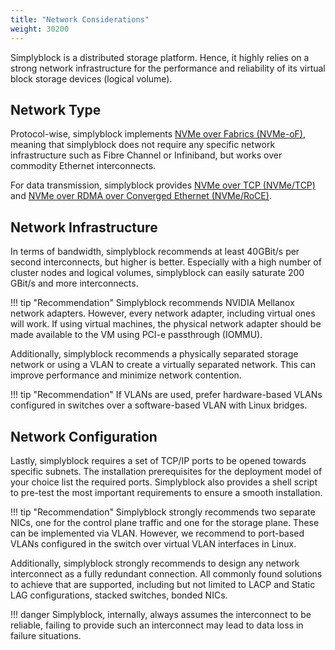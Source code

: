 ```yaml
---
title: "Network Considerations"
weight: 30200
---
```


Simplyblock is a distributed storage platform. Hence, it highly relies on a strong network infrastructure for the
performance and reliability of its virtual block storage devices (logical volume). 

## Network Type

Protocol-wise, simplyblock implements
[NVMe over Fabrics (NVMe-oF)](../../important-notes/terminology.md#nvme-of-nvme-over-fabrics), meaning that simplyblock
does not require any specific network infrastructure such as Fibre Channel or Infiniband, but works over commodity
Ethernet interconnects.

For data transmission, simplyblock provides
[NVMe over TCP (NVMe/TCP)](../../important-notes/terminology.md#nvmetcp-nvme-over-tcp) and
[NVMe over RDMA over Converged Ethernet (NVMe/RoCE)](../../important-notes/terminology.md#nvmeroce-nvme-over-rdma-over-converged-ethernet).

## Network Infrastructure

In terms of bandwidth, simplyblock recommends at least 40GBit/s per second interconnects, but higher is better.
Especially with a high number of cluster nodes and logical volumes, simplyblock can easily saturate 200 GBit/s and
more interconnects.

!!! tip "Recommendation"
    Simplyblock recommends NVIDIA Mellanox network adapters. However, every network adapter, including virtual
    ones will work. If using virtual machines, the physical network adapter should be made available to the VM
    using PCI-e passthrough (IOMMU).

Additionally, simplyblock recommends a physically separated storage network or using a VLAN to create a virtually
separated network. This can improve performance and minimize network contention.

!!! tip "Recommendation"
    If VLANs are used, prefer hardware-based VLANs configured in switches over a software-based VLAN with Linux
    bridges.

## Network Configuration

Lastly, simplyblock requires a set of TCP/IP ports to be opened towards specific subnets. The installation
prerequisites for the deployment model of your choice list the required ports. Simplyblock also provides a shell
script to pre-test the most important requirements to ensure a smooth installation.

!!! tip "Recommendation"
    Simplyblock strongly recommends two separate NICs, one for the control plane traffic and one for the storage plane.
    These can be implemented via VLAN. However, we recommend to port-based VLANs configured in the switch over virtual
    VLAN interfaces in Linux.

Additionally, simplyblock strongly recommends to design any network interconnect as a fully redundant connection. All
commonly found solutions to achieve that are supported, including but not limited to LACP and Static LAG configurations,
stacked switches, bonded NICs.

!!! danger
    Simplyblock, internally, always assumes the interconnect to be reliable, failing to provide such an interconnect
    may lead to data loss in failure situations.


